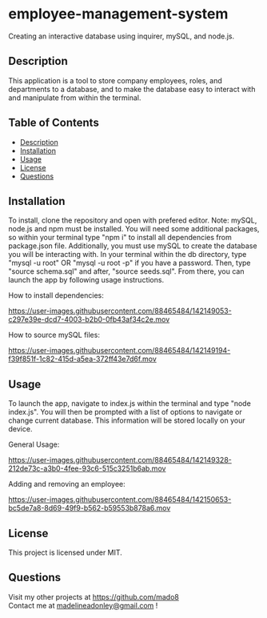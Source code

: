 # employee-management-system
Creating an interactive database using inquirer, mySQL, and node.js.

## Description
This application is a tool to store company employees, roles, and departments to a database, and to make the database easy to interact with and manipulate from within the terminal.

## Table of Contents

- [ Description ](#Description)</br>
- [ Installation ](#Installation)</br>
- [ Usage ](#Usage)</br>
- [ License ](#License )</br>
- [ Questions ](#Questions)</br>


## Installation
To install, clone the repository and open with prefered editor. Note: mySQL, node.js and npm must be installed. You will need some additional packages, so within your terminal type "npm i" to install all dependencies from package.json file. Additionally, you must use mySQL to create the database you will be interacting with. In your terminal within the db directory, type "mysql -u root" OR "mysql -u root -p" if you have a password. Then, type "source schema.sql" and after, "source seeds.sql". From there, you can launch the app by following usage instructions.

How to install dependencies:

https://user-images.githubusercontent.com/88465484/142149053-c297e39e-dcd7-4003-b2b0-0fb43af34c2e.mov

How to source mySQL files:

https://user-images.githubusercontent.com/88465484/142149194-f39f851f-1c82-415d-a5ea-372ff43e7d6f.mov

## Usage
To launch the app, navigate to index.js within the terminal and type "node index.js". You will then be prompted with a list of options to navigate or change current database. This information will be stored locally on your device.

General Usage:

https://user-images.githubusercontent.com/88465484/142149328-212de73c-a3b0-4fee-93c6-515c3251b6ab.mov

Adding and removing an employee:

https://user-images.githubusercontent.com/88465484/142150653-bc5de7a8-8d69-49f9-b562-b59553b878a6.mov

## License 
This project is licensed under MIT.  

## Questions

Visit my other projects at https://github.com/mado8 </br>
Contact me at madelineadonley@gmail.com ! </br>
